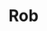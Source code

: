 

<html>
  <head>
  <link rel="stylesheet" type="text/css" href="stylesheet.css">
    <thead><h1>Rob</h1></thead>
  </head>
    <body>
    </body>

</html>

